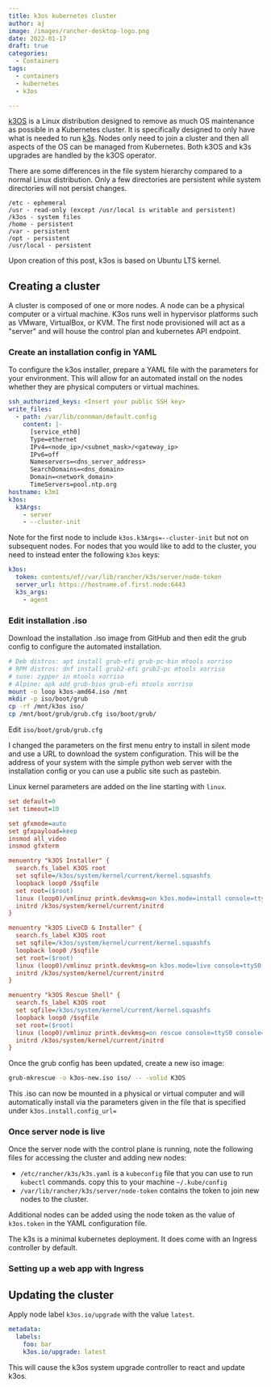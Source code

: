```yaml
---
title: k3os kubernetes cluster
author: aj
image: /images/rancher-desktop-logo.png
date: 2022-01-17
draft: true
categories:
  - Containers
tags:
  - containers
  - kubernetes
  - k3os

---
```


[k3OS][1] is a Linux distribution designed to remove as much OS maintenance as possible in a Kubernetes cluster. It is specifically designed to only have what is needed to run [k3s][2]. Nodes only need to join a cluster and then all aspects of the OS can be managed from Kubernetes. Both k3OS and k3s upgrades are handled by the k3OS operator.

There are some differences in the file system hierarchy compared to a normal Linux distribution. Only a few directories are persistent while system directories will not persist changes.

```
/etc - ephemeral
/usr - read-only (except /usr/local is writable and persistent)
/k3os - system files
/home - persistent
/var - persistent
/opt - persistent
/usr/local - persistent
```

Upon creation of this post, k3os is based on Ubuntu LTS kernel.

## Creating a cluster

A cluster is composed of one or more nodes. A node can be a physical computer or a virtual machine. K3os runs well in hypervisor platforms such as VMware, VirtualBox, or KVM. The first node provisioned will act as a "server" and will house the control plan and kubernetes API endpoint.

### Create an installation config in YAML

To configure the k3os installer, prepare a YAML file with the parameters for your environment. This will allow for an automated install on the nodes whether they are physical computers or virtual machines.

```yaml
ssh_authorized_keys: <Insert your public SSH key>
write_files:
  - path: /var/lib/connman/default.config
    content: |-
      [service_eth0]
      Type=ethernet
      IPv4=<node_ip>/<subnet_mask>/<gateway_ip>
      IPv6=off
      Nameservers=<dns_server_address>
      SearchDomains=<dns_domain>
      Domain=<network_domain>
      TimeServers=pool.ntp.org
hostname: k3m1
k3os:
  k3Args:
    - server
    - --cluster-init
```

Note for the first node to include `k3os.k3Args=--cluster-init` but not on subsequent nodes. For nodes that you would like to add to the cluster, you need to instead enter the following `k3os` keys:

```yaml
k3os:
  token: contents/of//var/lib/rancher/k3s/server/node-token
  server_url: https://hostname.of.first.node:6443
  k3s_args:
    - agent
```

### Edit installation .iso

Download the installation .iso image from GitHub and then edit the grub config to configure the automated installation.

```bash
# Deb distros: apt install grub-efi grub-pc-bin mtools xorriso
# RPM distros: dnf install grub2-efi grub2-pc mtools xorriso
# suse: zypper in mtools xorriso
# Alpine: apk add grub-bios grub-efi mtools xorriso
mount -o loop k3os-amd64.iso /mnt
mkdir -p iso/boot/grub
cp -rf /mnt/k3os iso/
cp /mnt/boot/grub/grub.cfg iso/boot/grub/
```

Edit `iso/boot/grub/grub.cfg`

I changed the parameters on the first menu entry to install in silent mode and use a URL to download the system configuration. This will be the address of your system with the simple python web server with the installation config or you can use a public site such as pastebin.

Linux kernel parameters are added on the line starting with `linux`.

```cfg
set default=0
set timeout=10

set gfxmode=auto
set gfxpayload=keep
insmod all_video
insmod gfxterm

menuentry "k3OS Installer" {
  search.fs_label K3OS root
  set sqfile=/k3os/system/kernel/current/kernel.squashfs
  loopback loop0 /$sqfile
  set root=($root)
  linux (loop0)/vmlinuz printk.devkmsg=on k3os.mode=install console=ttyS0 console=tty1 k3os.install.silent k3os.install.config_url=http://web.server:8000/k3s.yml k3os.install.device=/dev/sda
  initrd /k3os/system/kernel/current/initrd
}

menuentry "k3OS LiveCD & Installer" {
  search.fs_label K3OS root
  set sqfile=/k3os/system/kernel/current/kernel.squashfs
  loopback loop0 /$sqfile
  set root=($root)
  linux (loop0)/vmlinuz printk.devkmsg=on k3os.mode=live console=ttyS0 console=tty1
  initrd /k3os/system/kernel/current/initrd
}

menuentry "k3OS Rescue Shell" {
  search.fs_label K3OS root
  set sqfile=/k3os/system/kernel/current/kernel.squashfs
  loopback loop0 /$sqfile
  set root=($root)
  linux (loop0)/vmlinuz printk.devkmsg=on rescue console=ttyS0 console=tty1
  initrd /k3os/system/kernel/current/initrd
}
```
Once the grub config has been updated, create a new iso image:

```bash
grub-mkrescue -o k3os-new.iso iso/ -- -volid K3OS
```

This .iso can now be mounted in a physical or virtual computer and will automatically install via the parameters given in the file that is specified under `k3os.install.config_url=`

### Once server node is live

Once the server node with the control plane is running, note the following files for accessing the cluster and adding new nodes:

- `/etc/rancher/k3s/k3s.yaml` is a `kubeconfig` file that you can use to run `kubectl` commands. copy this to your machine `~/.kube/config`
- `/var/lib/rancher/k3s/server/node-token` contains the token to join new nodes to the cluster.

Additional nodes can be added using the node token as the value of `k3os.token` in the YAML configuration file.

The k3s is a minimal kubernetes deployment. It does come with an Ingress controller by default.

### Setting up a web app with Ingress



## Updating the cluster

Apply node label `k3os.io/upgrade` with the value `latest`.

```yaml
metadata:
  labels:
    foo: bar
    k3os.io/upgrade: latest
```
This will cause the k3os system upgrade controller to react and update k3os.



 [1]: https://k3os.io/
 [2]: https://k3s.io/
 [3]: https://github.com/rancher/k3os